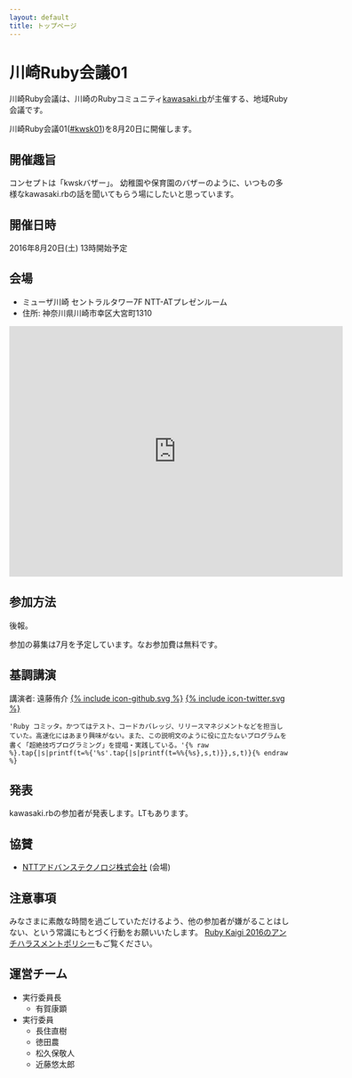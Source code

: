 ```yaml
---
layout: default
title: トップページ
---
```


# 川崎Ruby会議01

川崎Ruby会議は、川崎のRubyコミュニティ[kawasaki.rb](http://kawasakirb.github.io/)が主催する、地域Ruby会議です。

川崎Ruby会議01([#kwsk01](https://twitter.com/search?f=realtime&q=%23kwsk01))を8月20日に開催します。

## 開催趣旨

コンセプトは「kwskバザー」。
幼稚園や保育園のバザーのように、いつもの多様なkawasaki.rbの話を聞いてもらう場にしたいと思っています。

## 開催日時

2016年8月20日(土) 13時開始予定

## 会場

* ミューザ川崎 セントラルタワー7F NTT-ATプレゼンルーム
* 住所: 神奈川県川崎市幸区大宮町1310

<div class="ggmap">
  <iframe src="https://www.google.com/maps/embed?pb=!1m14!1m8!1m3!1d6493.819246626101!2d139.694597!3d35.531231!3m2!1i1024!2i768!4f13.1!3m3!1m2!1s0x6018609ee3e8a757%3A0x65d24d64a47be98!2z5pel5pysLCDjgJIyMTItMDAxNCDnpZ7lpYjlt53nnIzlt53ltI7luILlubjljLrlpKflrq7nlLrvvJHvvJPvvJHvvJA!5e0!3m2!1sja!2sus!4v1462849220271" width="600" height="450" frameborder="0" style="border:0" allowfullscreen></iframe>
</div>

## 参加方法

後報。

参加の募集は7月を予定しています。なお参加費は無料です。

## 基調講演

講演者: 遠藤侑介
<a href="https://github.com/mame"><span class="icon icon--github">{% include icon-github.svg %}</span></a>
<a href="https://twitter.com/mametter"><span class="icon icon--twitter">{% include icon-twitter.svg %}</span></a>

`'Ruby コミッタ。かつてはテスト、コードカバレッジ、リリースマネジメントなどを担当していた。高速化にはあまり興味がない。また、この説明文のように役に立たないプログラムを書く「超絶技巧プログラミング」を提唱・実践している。'{% raw %}.tap{|s|printf(t=%{'%s'.tap{|s|printf(t=%%{%s},s,t)}},s,t)}{% endraw %}`

## 発表

kawasaki.rbの参加者が発表します。LTもあります。

## 協賛

* [NTTアドバンステクノロジ株式会社](http://www.ntt-at.co.jp/) (会場)

## 注意事項

みなさまに素敵な時間を過ごしていただけるよう、他の参加者が嫌がることはしない、という常識にもとづく行動をお願いいたします。
[Ruby Kaigi 2016のアンチハラスメントポリシー](http://rubykaigi.org/2016/code-of-conduct/)もご覧ください。

## 運営チーム

* 実行委員長
  * 有賀康顕
* 実行委員
  * 長住直樹
  * 徳田農
  * 松久保敬人
  * 近藤悠太郎
